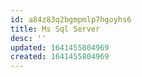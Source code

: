 ```yaml
---
id: a84z83q2bgmpmlp7hgoyhs6
title: Ms Sql Server
desc: ''
updated: 1641455804969
created: 1641455804969
---
```



